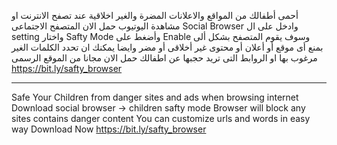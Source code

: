 أحمى أطفالك من المواقع والاعلانات المضرة والغير اخلاقية عند تصفح الانترنت او مشاهدة اليوتيوب
حمل الان المتصفح الاجتماعى Social Browser وادخل على ال setting واختار Safty Mode وأضغط على Enable
وسوف يقوم المتصفح بشكل ألى بمنع أى موقع أو أعلان أو محتوى غير أخلاقى أو مضر
وايضا يمكنك ان تحدد الكلمات الغير مرغوب بها او الروابط التى تريد حجبها عن اطفالك
حمل الان مجانا من الموقع الرسمى https://bit.ly/safty_browser


-------------------------------------------------------------------------

Safe Your Children from danger sites and ads when browsing internet
Download social browser -> children safty mode
Browser will block any sites contains danger content
You can customize urls and words in easy way
Download Now https://bit.ly/safty_browser

